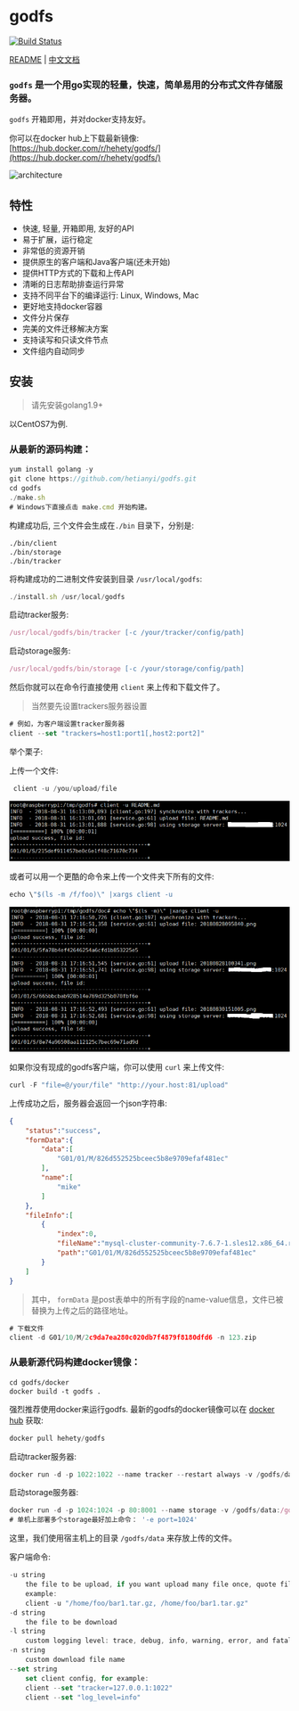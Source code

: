 godfs
==========
[![Build Status](https://travis-ci.org/hetianyi/godfs.svg?branch=master)](https://travis-ci.org/hetianyi/godfs)

[README](README.md) | [中文文档](README_zh.md)
### ```godfs``` 是一个用go实现的轻量，快速，简单易用的分布式文件存储服务器。

```godfs``` 开箱即用，并对docker支持友好。

你可以在docker hub上下载最新镜像:
[https://hub.docker.com/r/hehety/godfs/](https://hub.docker.com/r/hehety/godfs/)

![architecture](/doc/20180830151005.png)

## 特性

- 快速, 轻量, 开箱即用, 友好的API
- 易于扩展，运行稳定
- 非常低的资源开销
- 提供原生的客户端和Java客户端(还未开始)
- 提供HTTP方式的下载和上传API
- 清晰的日志帮助排查运行异常
- 支持不同平台下的编译运行: Linux, Windows, Mac
- 更好地支持docker容器
- 文件分片保存
- 完美的文件迁移解决方案
- 支持读写和只读文件节点
- 文件组内自动同步

## 安装

> 请先安装golang1.9+

以CentOS7为例.

### 从最新的源码构建：
```javascript
yum install golang -y
git clone https://github.com/hetianyi/godfs.git
cd godfs
./make.sh
# Windows下直接点击 make.cmd 开始构建。
```
构建成功后, 三个文件会生成在`````./bin````` 目录下，分别是:
```
./bin/client
./bin/storage
./bin/tracker
```

将构建成功的二进制文件安装到目录 ```/usr/local/godfs```:
```javascript
./install.sh /usr/local/godfs
```

启动tracker服务:
```javascript
/usr/local/godfs/bin/tracker [-c /your/tracker/config/path]
```
启动storage服务:
```javascript
/usr/local/godfs/bin/storage [-c /your/storage/config/path]
```
然后你就可以在命令行直接使用 ```client``` 来上传和下载文件了。
> 当然要先设置trackers服务器设置
```javascript
# 例如，为客户端设置tracker服务器
client --set "trackers=host1:port1[,host2:port2]"
```

举个栗子:

上传一个文件:
```javascript
 client -u /you/upload/file
```
![architecture](/doc/20180828095840.png)

或者可以用一个更酷的命令来上传一个文件夹下所有的文件:
```javascript
echo \"$(ls -m /f/foo)\" |xargs client -u
```
![architecture](/doc/20180828100341.png)

如果你没有现成的godfs客户端，你可以使用 ```curl``` 来上传文件:
```javascript
curl -F "file=@/your/file" "http://your.host:81/upload"
```
上传成功之后，服务器会返回一个json字符串:
```json
{
    "status":"success",
    "formData":{
        "data":[
            "G01/01/M/826d552525bceec5b8e9709efaf481ec"
        ],
        "name":[
            "mike"
        ]
    },
    "fileInfo":[
        {
            "index":0,
            "fileName":"mysql-cluster-community-7.6.7-1.sles12.x86_64.rpm-bundle.tar",
            "path":"G01/01/M/826d552525bceec5b8e9709efaf481ec"
        }
    ]
}
```

> 其中， ```formData``` 是post表单中的所有字段的name-value信息，文件已被替换为上传之后的路径地址。

```javascript
# 下载文件
client -d G01/10/M/2c9da7ea280c020db7f4879f8180dfd6 -n 123.zip
```

### 从最新源代码构建docker镜像：
```
cd godfs/docker
docker build -t godfs .
```
强烈推荐使用docker来运行godfs.
最新的godfs的docker镜像可以在 [docker hub](https://hub.docker.com/r/hehety/godfs/) 获取:
```javascript
docker pull hehety/godfs
```

启动tracker服务器:
```javascript
docker run -d -p 1022:1022 --name tracker --restart always -v /godfs/data:/godfs/data --privileged -e log_level="info" hehety/godfs:latest tracker
```

启动storage服务器:
```javascript
docker run -d -p 1024:1024 -p 80:8001 --name storage -v /godfs/data:/godfs/data --privileged -e trackers=192.168.1.172:1022 -e bind_address=192.168.1.187 -e port=1024  -e instance_id="01" hehety/godfs storage
# 单机上部署多个storage最好加上命令： '-e port=1024'
```
这里，我们使用宿主机上的目录 ```/godfs/data``` 来存放上传的文件。

客户端命令:
```javascript
-u string 
    the file to be upload, if you want upload many file once, quote file paths using """ and split with ","
    example:
    client -u "/home/foo/bar1.tar.gz, /home/foo/bar1.tar.gz"
-d string 
    the file to be download
-l string 
    custom logging level: trace, debug, info, warning, error, and fatal
-n string 
    custom download file name
--set string
    set client config, for example: 
    client --set "tracker=127.0.0.1:1022"
    client --set "log_level=info"
```




